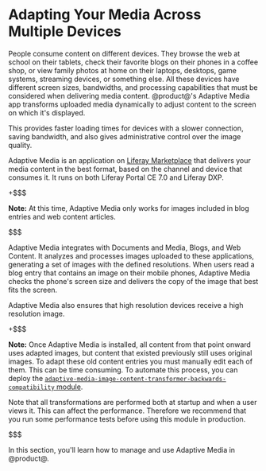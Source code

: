 # Adapting Your Media Across Multiple Devices [](id=adapting-your-media-across-multiple-devices)

People consume content on different devices. They browse the web at school
on their tablets, check their favorite blogs on their phones in a coffee shop,
or view family photos at home on their laptops, desktops, game systems,
streaming devices, or something else. All these devices have different screen
sizes, bandwidths, and processing capabilities that must be considered when
delivering media content. @product@'s Adaptive Media app transforms uploaded
media dynamically to adjust content to the screen on which it's displayed.

This provides faster loading times for devices with a slower connection, saving 
bandwidth, and also gives administrative control over the image quality.

Adaptive Media is an application on [Liferay 
Marketplace](https://web.liferay.com/marketplace) that delivers your media 
content in the best format, based on the channel and device that consumes it. It 
runs on both Liferay Portal CE 7.0 and Liferay DXP. 

+$$$

**Note:** At this time, Adaptive Media only works for images included in blog 
entries and web content articles.

$$$

Adaptive Media integrates with Documents and Media, Blogs, and Web Content. 
It analyzes and processes images uploaded to these applications, generating
a set of images with the defined resolutions. When users read a blog entry that
contains an image on their mobile phones, Adaptive Media checks the phone's
screen size and delivers the copy of the image that best fits the screen. 

Adaptive Media also ensures that high resolution devices receive a high 
resolution image. 

+$$$

**Note:** Once Adaptive Media is installed, all content from that point onward 
uses adapted images, but content that existed previously still uses original 
images. To adapt these old content entries you must manually edit each of them. 
This can be time consuming. To automate this process, you can deploy the 
[`adaptive-media-image-content-transformer-backwards-compatibility` module](https://github.com/liferay/com-liferay-adaptive-media/tree/master/adaptive-media-image-content-transformer-backwards-compatibility).

Note that all transformations are performed both at startup and when a user
views it. This can affect the performance. Therefore we recommend that you run
some performance tests before using this module in production.

$$$

In this section, you'll learn how to manage and use Adaptive Media in @product@.
